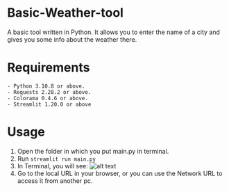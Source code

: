 # Basic-Weather-tool
A basic tool written in Python. It allows you to enter the name of a city and gives you some info about the weather there.
# Requirements
	- Python 3.10.8 or above.
	- Requests 2.28.2 or above.
	- Colorama 0.4.6 or above.
	- Streamlit 1.20.0 or above
# Usage
1. Open the folder in which you put main.py in terminal.
2. Run `streamlit run main.py`
3. In Terminal, you will see: ![alt text](https://i.imgur.com/Ffod8ub.png)
4. Go to the local URL in your browser, or you can use the Network URL to access it from another pc.
